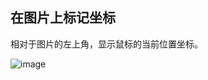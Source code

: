 ## 在图片上标记坐标

相对于图片的左上角，显示鼠标的当前位置坐标。

![image](https://user-images.githubusercontent.com/1744713/32658815-c916aa56-c656-11e7-80a7-ff3811c4d33e.png)
